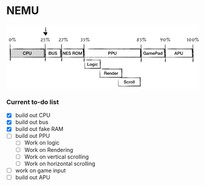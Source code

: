 # NEMU

![](https://github.com/DapperBanana/NEMU/blob/master/NEMU%20Progress.png)

### Current to-do list
- [x] build out CPU
- [x] build out bus
- [x] build out fake RAM
- [ ] build out PPU
  - [ ] Work on logic
  - [ ] Work on Rendering
  - [ ] Work on vertical scrolling
  - [ ] Work on horizontal scrolling
- [ ] work on game input
- [ ] build out APU
